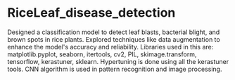 # RiceLeaf_disease_detection
Designed a classification model to detect leaf blasts, bacterial blight, and brown spots in rice plants. Explored techniques like data augmentation to enhance the model's accuracy and reliability. Libraries used in this are: matplotlib.pyplot, seaborn, itertools, cv2, PIL, skimage.transform, tensorflow, kerastuner, sklearn. Hypertuning is done using all the kerastuner tools. CNN algorithm is used in pattern recognition and image processing.
